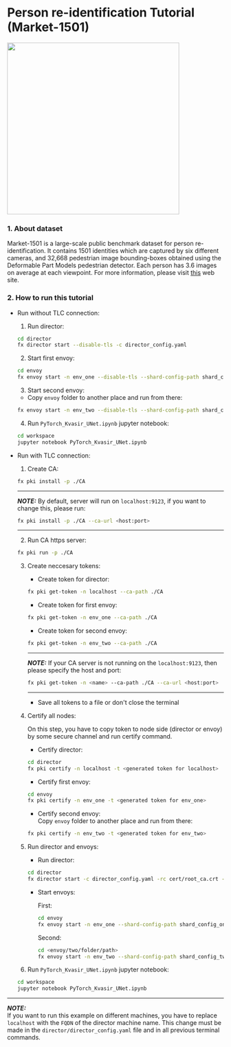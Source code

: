 # Person re-identification Tutorial (Market-1501)

<img src="https://production-media.paperswithcode.com/datasets/Market-1501-0000000097-a728ab2d_gyNBlrI.jpg" width="400">


### 1. About dataset
Market-1501 is a large-scale public benchmark dataset for person re-identification. It contains 1501 identities which are captured by six different cameras, and 32,668 pedestrian image bounding-boxes obtained using the Deformable Part Models pedestrian detector. Each person has 3.6 images on average at each viewpoint. For more information, please visit [this](https://paperswithcode.com/dataset/market-1501) web site.


### 2. How to run this tutorial
* Run without TLC connection:

    1. Run director:
    ```sh
    cd director
    fx director start --disable-tls -c director_config.yaml
    ```

    2. Start first envoy:
    ```sh
    cd envoy
    fx envoy start -n env_one --disable-tls --shard-config-path shard_config_one.yaml -dh localhost -dp 50051
    ```

    3. Start second envoy:
    - Copy `envoy` folder to another place and run from there:
    ```sh
    fx envoy start -n env_two --disable-tls --shard-config-path shard_config_two.yaml -dh localhost -dp 50051
    ```

    4. Run `PyTorch_Kvasir_UNet.ipynb` jupyter notebook:
    ```sh
    cd workspace
    jupyter notebook PyTorch_Kvasir_UNet.ipynb
    ```

* Run with TLC connection:

    1. Create CA:
    ```sh
    fx pki install -p ./CA
    ```

    ---
    **_NOTE:_** By default, server will run on `localhost:9123`, if you want to change this, please run:
    ```sh
    fx pki install -p ./CA --ca-url <host:port>
    ```
    ---

    2. Run CA https server:
    ```sh
    fx pki run -p ./CA
    ```

    3. Create neccesary tokens:

        * Create token for director:

        ```sh
        fx pki get-token -n localhost --ca-path ./CA
        ```


        * Create token for first envoy:

        ```sh
        fx pki get-token -n env_one --ca-path ./CA
        ```

        * Create token for second envoy:

        ```sh
        fx pki get-token -n env_two --ca-path ./CA
        ```
        ---
        **_NOTE:_**  If your CA server is not running on the `localhost:9123`, then please specify the host and port:
        ```sh
        fx pki get-token -n <name> --ca-path ./CA --ca-url <host:port>
        ```
        ---

        * Save all tokens to a file or don't close the terminal
    
    4. Certify all nodes:

        On this step, you have to copy token to node side (director or envoy) by some secure channel and run certify command.

        * Certify director:
        ```sh
        cd director
        fx pki certify -n localhost -t <generated token for localhost>
        ```

        * Certify first envoy:
        ```sh
        cd envoy
        fx pki certify -n env_one -t <generated token for env_one>
        ```

        * Certify second envoy:\
        Copy `envoy` folder to another place and run from there:
        ```sh
        fx pki certify -n env_two -t <generated token for env_two>
        ```

    5. Run director and envoys:
        * Run director:
        ```sh
        cd director
        fx director start -c director_config.yaml -rc cert/root_ca.crt -pk cert/localhost.key -oc cert/localhost.crt
        ```

        * Start envoys:

            First:
            ```sh
            cd envoy
            fx envoy start -n env_one --shard-config-path shard_config_one.yaml -dh localhost -dp 50051 -rc cert/root_ca.crt -pk cert/env_one.key -oc cert/env_one.crt
            ```

            Second:        
            ```sh
            cd <envoy/two/folder/path>
            fx envoy start -n env_two --shard-config-path shard_config_two.yaml -dh localhost -dp 50051 -rc cert/root_ca.crt -pk cert/env_two.key -oc cert/env_two.crt
            ```


    6. Run `PyTorch_Kvasir_UNet.ipynb` jupyter notebook:
    ```sh
    cd workspace
    jupyter notebook PyTorch_Kvasir_UNet.ipynb
    ```

---
**_NOTE:_**  
If you want to run this example on different machines, you have to replace `localhost` with the `FQDN` of the director machine name. This change must be made in the `director/director_config.yaml` file and in all previous terminal commands.
